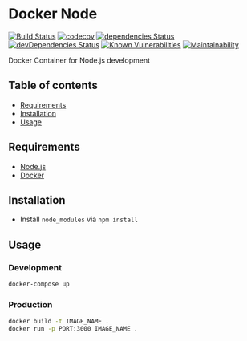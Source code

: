# Docker Node

[![Build Status](https://travis-ci.org/marcobiedermann/docker-node.svg?branch=master)](https://travis-ci.org/marcobiedermann/docker-node)
[![codecov](https://codecov.io/gh/marcobiedermann/docker-node/branch/master/graph/badge.svg)](https://codecov.io/gh/marcobiedermann/docker-node)
[![dependencies Status](https://david-dm.org/marcobiedermann/docker-node/status.svg)](https://david-dm.org/marcobiedermann/docker-node)
[![devDependencies Status](https://david-dm.org/marcobiedermann/docker-node/dev-status.svg)](https://david-dm.org/marcobiedermann/docker-node?type=dev)
[![Known Vulnerabilities](https://snyk.io/test/github/marcobiedermann/docker-node/badge.svg?targetFile=package.json)](https://snyk.io/test/github/marcobiedermann/docker-node?targetFile=package.json)
[![Maintainability](https://api.codeclimate.com/v1/badges/2a95b4d596f388ce6a59/maintainability)](https://codeclimate.com/github/marcobiedermann/docker-node/maintainability)

Docker Container for Node.js development

## Table of contents

-   [Requirements](#requirements)
-   [Installation](#installation)
-   [Usage](#usage)

## Requirements

-   [Node.js](https://nodejs.org/)
-   [Docker](https://www.docker.com/)

## Installation

-   Install `node_modules` via `npm install`

## Usage

### Development

```sh
docker-compose up
```

### Production

```sh
docker build -t IMAGE_NAME .
docker run -p PORT:3000 IMAGE_NAME .
```
